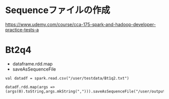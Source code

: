 # Sequenceファイルの作成

https://www.udemy.com/course/cca-175-spark-and-hadoop-developer-practice-tests-a

# Bt2q4
- dataframe.rdd.map
- saveAsSequenceFile
```
val datadf = spark.read.csv("/user/testdata/Bt1q2.txt")

datadf.rdd.map(args => (args(0).toString,args.mkString(","))).saveAsSequenceFile("/user/output/solution")
```
